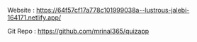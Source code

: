 Website : https://64f57cf17a778c101999038a--lustrous-jalebi-164171.netlify.app/


Git Repo : https://github.com/mrinal365/quizapp
